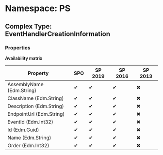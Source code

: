 # Namespace: PS

## Complex Type: EventHandlerCreationInformation

### Properties

**Availability matrix**

Property | SPO | SP 2019 | SP 2016 | SP 2013
----------|-----|---------|---------|--------
AssemblyName (Edm.String) | ✔ | ✔ | ✔ | ✖
ClassName (Edm.String) | ✔ | ✔ | ✔ | ✖
Description (Edm.String) | ✔ | ✔ | ✔ | ✖
EndpointUrl (Edm.String) | ✔ | ✔ | ✔ | ✖
EventId (Edm.Int32) | ✔ | ✔ | ✔ | ✖
Id (Edm.Guid) | ✔ | ✔ | ✔ | ✖
Name (Edm.String) | ✔ | ✔ | ✔ | ✖
Order (Edm.Int32) | ✔ | ✔ | ✔ | ✖
